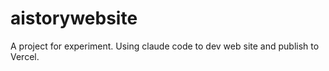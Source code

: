 # aistorywebsite
A project for experiment. Using claude code to dev web site and publish to Vercel.
